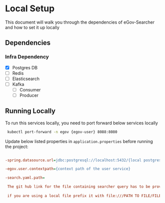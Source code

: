 # Local Setup

This document will walk you through the dependencies of eGov-Searcher and how to set it up locally

## Dependencies

### Infra Dependency

- [X] Postgres DB
- [ ] Redis
- [ ] Elasticsearch
- [ ] Kafka
  - [ ] Consumer
  - [ ] Producer

## Running Locally

To run this services locally, you need to port forward below services locally

```bash
 kubectl port-forward -n egov {egov-user} 8088:8080

``` 

Update below listed properties in `application.properties` before running the project:

```ini
 
-spring.datasource.url=jdbc:postgresql://localhost:5432/{local postgres db name}

-egov.user.contextpath={context path of the user service}

-search.yaml.path=

 The git hub link for the file containing searcher query has to be provided here
 
 if you are using a local file prefix it with file:///PATH TO FILE/FILENAME
```
